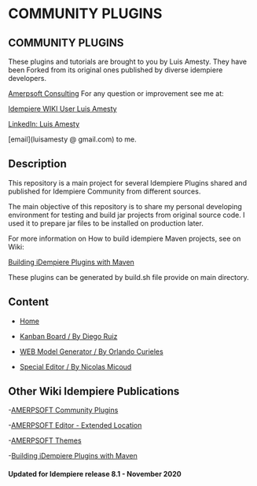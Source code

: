 
# <b>COMMUNITY PLUGINS</b>

## <b>COMMUNITY PLUGINS</b>
These plugins and tutorials are brought to you by Luis Amesty.
They have been Forked from its original ones published by diverse idempiere developers.

[Amerpsoft Consulting](http://amerpsoft.com/index.php/en/)
For any question or improvement see me at:

[Idempiere WIKI User Luis Amesty](https://wiki.idempiere.org/en/User:Luisamesty)

[LinkedIn: Luis Amesty](https://www.linkedin.com/in/luisamesty/)

[email](luisamesty @ gmail.com) to me. <br/>

## <b>Description</b>

This repository is a main project for several Idempiere Plugins shared and published for Idempiere Community from different sources.

The main objective of this repository is to share my personal developing environment for testing and build jar projects from original source code. I used it to prepare jar files to be installed on production later.

For more information on How to build idempiere Maven projects, see on Wiki: 

[Building iDempiere Plugins with Maven](https://wiki.idempiere.org/en/Building_iDempiere_Plugins_with_Maven)

These plugins can be generated by build.sh file provide on main directory.


## <b>Content</b>

- [Home](https://github.com/luisamesty/Community-plugins/blob/master/README.md)


- [Kanban Board / By Diego Ruiz](https://github.com/luisamesty/Community-plugins/blob/Community-plugins/org.community.kanban-board/README.md)

- [WEB Model Generator / By Orlando Curieles](https://github.com/luisamesty/Community-plugins/blob/Community-plugins/org.community.model-generator/README.md)

- [Special Editor / By Nicolas Micoud ](https://github.com/luisamesty/Community-plugins/blob/Community-plugins/idempiere-special-editor/README.md)



## <b>Other Wiki Idempiere Publications</b>

-[AMERPSOFT Community Plugins](https://github.com/luisamesty/Amerpsoft-iDempiere-community)

-[AMERPSOFT Editor - Extended Location](http://wiki.idempiere.org/en/Plugin:_Extended_Location)

-[AMERPSOFT Themes](https://wiki.idempiere.org/en/Plugin:_Themes_Amerpsoft)

-[Building iDempiere Plugins with Maven](https://wiki.idempiere.org/en/Building_iDempiere_Plugins_with_Maven)

#### Updated for Idempiere release 8.1 - November 2020
